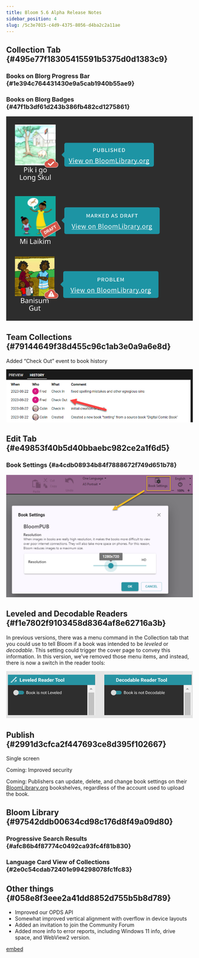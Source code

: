 ```yaml
---
title: Bloom 5.6 Alpha Release Notes
sidebar_position: 4
slug: /5c3e7015-c4d9-4375-8056-d4ba2c2a11ae
---
```




## Collection Tab {#495e77f18305415591b5375d0d1383c9}


### Books on Blorg Progress Bar {#1e394c764431430e9a5cab1940b55ae9}


### Books on Blorg Badges {#47f1b3df61d243b386fb482cd1275861}


![](./260429685.png)


## Team Collections  {#79144649f38d455c96c1ab3e0a9a6e8d}


Added “Check Out” event to book history


![](./721143519.png)


## Edit Tab {#e49853f40b5d40bbaebc982ce2a1f6d5}


### Book Settings {#a4cdb08934b84f7888672f749d651b78}


![](./1579680246.png)


## Leveled and Decodable Readers {#f1e7802f9103458d8364af8e62716a3b}


In previous versions, there was a menu command in the Collection tab that you could use to tell Bloom if a book was intended to be _leveled_ or _decodable_. This setting could trigger the cover page to convey this information. In this version, we’ve removed those menu items, and instead, there is now a switch in the reader tools:


![](./977152978.png)


## Publish {#2991d3cfca2f447693ce8d395f102667}


Single screen


Coming: Improved security


Coming: Publishers can update, delete, and change book settings on their [BloomLibrary.org](http://bloomlibrary.org/) bookshelves, regardless of the account used to upload the book.


## Bloom Library {#97542ddb00634cd98c176d8f49a09d80}


### Progressive Search Results {#afc86b4f87774c0492ca93fc4f81b830}


### Language Card View of Collections {#2e0c54cdab72401e994298078fc1fc83}


## Other things {#058e8f3eee2a41dd8852d755b5b8d789}

- Improved our OPDS API
- Somewhat improved vertical alignment with overflow in device layouts
- Added an invitation to join the Community Forum
- Added more info to error reports, including Windows 11 info, drive space, and WebView2 version.

[embed]()

